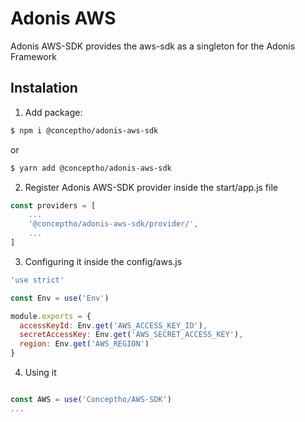 # Adonis AWS

Adonis AWS-SDK provides the aws-sdk as a singleton for the Adonis Framework

## Instalation

1. Add package:

```bash
$ npm i @conceptho/adonis-aws-sdk
```

or 

```bash
$ yarn add @conceptho/adonis-aws-sdk
```

2. Register Adonis AWS-SDK provider inside the start/app.js file

```js
const providers = [
    ...
    '@conceptho/adonis-aws-sdk/provider/',
    ...
]
```

3. Configuring it inside the config/aws.js

```js
'use strict'

const Env = use('Env')

module.exports = {
  accessKeyId: Env.get('AWS_ACCESS_KEY_ID'),
  secretAccessKey: Env.get('AWS_SECRET_ACCESS_KEY'),
  region: Env.get('AWS_REGION')
}

```

4. Using it

```js

const AWS = use('Conceptho/AWS-SDK') 
...

```